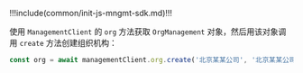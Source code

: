 !!!include(common/init-js-mngmt-sdk.md)!!!

使用 `ManagementClient` 的 `org` 方法获取 `OrgManagement` 对象，然后用该对象调用 `create` 方法创建组织机构：

```javascript
const org = await managementClient.org.create('北京某某公司', '北京某某公司有限公司', 'example');
```
